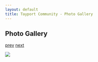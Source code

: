```yaml
---
layout: default
title: Tayport Community - Photo Gallery
---
```

## Photo Gallery

[prev](http://tayport.org.uk/photo/211) [next](http://tayport.org.uk/photo/213)

![ ](http://tayport.org.uk/media/212.jpg " ")

